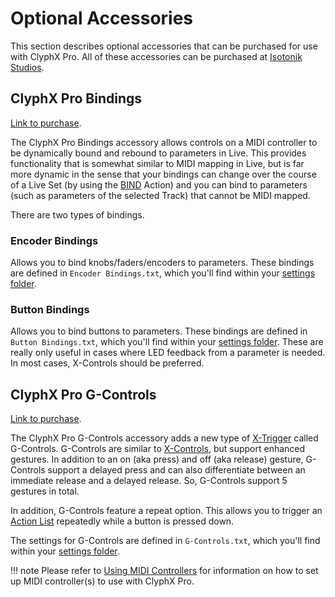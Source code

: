 # Optional Accessories

This section describes optional accessories that can be purchased for use with ClyphX Pro. All of these accessories can be purchased at [Isotonik Studios](https://isotonikstudios.com).

## ClyphX Pro Bindings

[Link to purchase](https://isotonikstudios.com/product/clyphx-pro-bindings/).

The ClyphX Pro Bindings accessory allows controls on a MIDI controller to be dynamically bound and rebound to parameters in Live. This provides functionality that is somewhat similar to MIDI mapping in Live, but is far more dynamic in the sense that your bindings can change over the course of a Live Set (by using the [BIND](/action-reference/global-actions#bind) Action) and you can bind to parameters (such as parameters of the selected Track) that cannot be MIDI mapped.

There are two types of bindings.

### Encoder Bindings

Allows you to bind knobs/faders/encoders to parameters. These bindings are defined
in `Encoder Bindings.txt`, which you'll find within your [settings folder](/core-concepts#settings-foldersfiles).

### Button Bindings 

Allows you to bind buttons to parameters. These bindings are defined in `Button Bindings.txt`, which you'll find within your [settings folder](/core-concepts#settings-foldersfiles). These are really only useful in cases where LED feedback from a parameter is needed. In most cases, X-Controls should be preferred.

## ClyphX Pro G-Controls

[Link to purchase](https://isotonikstudios.com/product/clyphx-pro-g-controls/).


The ClyphX Pro G-Controls accessory adds a new type of [X-Trigger](/core-concepts#x-triggers) called G-Controls. G-Controls are similar to [X-Controls](/core-concepts#x-controls), but support enhanced gestures. In addition to an on (aka press) and off (aka release) gesture, G-Controls support a delayed press and can also differentiate between an immediate release and a delayed release. So, G-Controls support 5 gestures in total.

In addition, G-Controls feature a repeat option. This allows you to trigger an [Action List](/core-concepts#action-lists) repeatedly while a button is pressed down.

The settings for G-Controls are defined in `G-Controls.txt`, which you'll find within your [settings folder](/core-concepts#settings-foldersfiles).

!!! note
    Please refer to [Using MIDI Controllers](/using-midi-controllers) for information on how to set up MIDI controller(s) to use with ClyphX Pro.